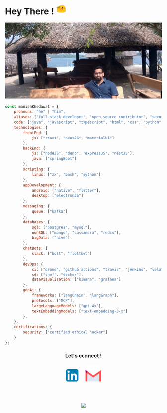 
# Hey There ! <img width="30" src="assets/blob_excited.gif" alt="excited blob" />
![Header](assets/header.jpeg "Header")


```javascript
const manishKhedawat = {
    pronouns: "he" | "him",
    aliases: ["full-stack developer", "open-source contributor", "security professional"],
    code: ["java", "javascript", "typescript", "html", "css", "python", "golang"],
    technologies: {
        frontEnd: {
            js: ["react", "nextJS", "materialUI"]
        },
        backEnd: {
            js: ["nodeJS", "deno", "expressJS", "nestJS"],
            java: ["springBoot"]
        },
        scripting: {
            linux: ["zx", "bash", "python"]
        },
        appDevelopment: {
            android: ["native", "flutter"],
            desktop: ["electronJS"]
        },
        messaging: {
            queue: ["kafka"]
        },
        databases: {
            sql: ["postgres", "mysql"],
            nonSQL: ["mongo", "cassandra", "redis"],
            bigData: ["hive"]
        },
        chatBots: {
            slack: ["bolt", "flottbot"]
        },
        devOps: {
            ci: ["drone", "github actions", "travis", "jenkins", "vela"],
            cd: ["chef", "docker"],
            dataVisualization: ["kibana", "grafana"]
        },
        genAi: {
            frameworks: ["langChain", "langGraph"],
            protocols: ["MCP"],
            largeLanguageModels: ["gpt-4x"],
            textEmbeddingModels: ["text-embedding-3-x"]
        },
    },
    certifications: {
        security: ["certified ethical hacker"]
    }
};
```

<div align="center"> 
<h3>Let's connect ! <h3>

<a href="https://linkedin.com/in/mkkhedawat/" target="_blank">
<img alt="Linkedin" height="40" src="assets/icon-linkedin.png" />
</a>
&nbsp;&nbsp;&nbsp;&nbsp;
<a href="mailto:writetomansa@gmail.com">
<img alt="Email" height="50" src="assets/icon-email.png" />
</a>

</div>

<br/><br/>
<div align="center" ><img src="https://profile-counter.glitch.me/{mkkhedawat}/count.svg"/></div>
